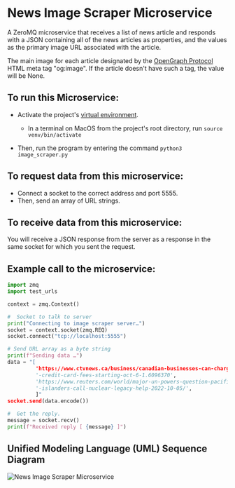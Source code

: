 # News Image Scraper Microservice
A ZeroMQ microservice that receives a list of news article and responds with a JSON
containing all of the news articles as properties, and the values as the primary image URL 
associated with the article. 

The main image for each article designated by the [OpenGraph Protocol](https://ogp.me/) HTML meta 
tag "og:image". If the article doesn't have such a tag, the value will be None.

## To run this Microservice:
* Activate the project's [virtual environment](https://docs.python.org/3/tutorial/venv.html). 
  * In a terminal on MacOS from the project's root directory, run `source venv/bin/activate`

* Then, run the program by entering the command `python3 image_scraper.py`

## To request data from this microservice: 
* Connect a socket to the correct address and port 5555. 
* Then, send an array of URL strings.

## To receive data from this microservice: 
You will receive a JSON response from
the server as a response in the same socket for which you sent the request.

## Example call to the microservice:
```python
import zmq
import test_urls

context = zmq.Context()

#  Socket to talk to server
print("Connecting to image scraper server…")
socket = context.socket(zmq.REQ)
socket.connect("tcp://localhost:5555")

# Send URL array as a byte string
print(f"Sending data …")
data = "[
         'https://www.ctvnews.ca/business/canadian-businesses-can-charge'
         '-credit-card-fees-starting-oct-6-1.6096370',
         'https://www.reuters.com/world/major-un-powers-question-pacific'
         '-islanders-call-nuclear-legacy-help-2022-10-05/',
         ]"
socket.send(data.encode())

#  Get the reply.
message = socket.recv()
print(f"Received reply [ {message} ]")
```
## Unified Modeling Language (UML) Sequence Diagram
![News Image Scraper Microservice](https://user-images.githubusercontent.com/91298281/199120513-8bac2745-6712-43aa-a8f4-0cb98d5f003e.jpeg)


